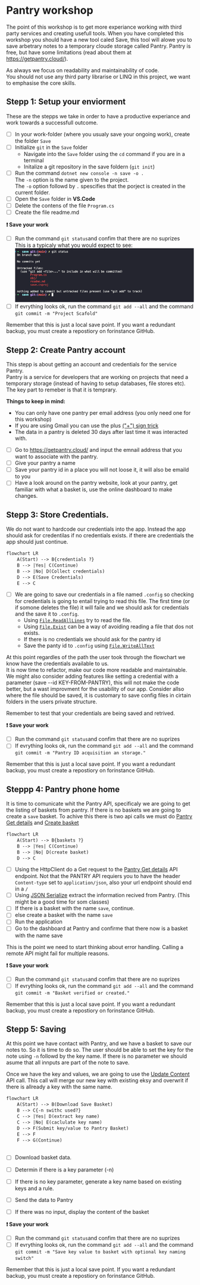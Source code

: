 # Pantry workshop

The point of this workshop is to get more experiance working with third party services and creating usefull tools. 
When you have completed this workshop you should have a new tool caled Save, this tool will alowe you to save arbetrary notes to a temporary cloude storage called Pantry.
Pantry is free, but have some limitations (read about them at https://getpantry.cloud/).

As always we focus on readability and maintainability of code.  
You should not use any third party librarise or LINQ in this project, we want to emphasise the core skills.


## Stepp 1: Setup your enviorment

These are the stepps we take in order to have a productive experiance and work towards a successfull outcome. 

- [ ] In your work-folder (where you usualy save your ongoing work), create the folder `Save` 
- [ ] Initialize `git` in the `Save` folder
   - Navigate into the `Save` folder using the `cd` command if you are in a terminal
   - Initalize a git repository in the save foldern (`git init`)
- [ ] Run the command `dotnet new console -n save -o .`  
The `-n` option is the name given to the project.   
The `-o` option followd by `.` spescifies that the porject is created in the current folder.
- [ ] Open the `Save` folder in **VS.Code**
- [ ] Delete the contens of the file `Program.cs`
- [ ] Create the file readme.md

**❗️ Save your work**
- [ ] Run the command `git status`and confim that there are no suprizes  
This is a typicaly what you would expect to see:  
![Typical output](images/step1gitstatus.png)   
- [ ] If evrything looks ok, run the command `git add --all` and the command `git commit -m "Project Scafold"`

Remember that this is just a local save point. If you want a redundant backup, you must create a repostiory on forinstance GitHub.

## Stepp 2: Create Pantry account

This stepp is about getting an account and credentials for the service Pantry.   
Pantry is a service for developers that are working on projects that need a temporary storage (instead of having to setup databases, file stores etc).  
The key part to remeber is that it is temprary. 

**Things to keep in mind:**
* You can only have one pantry per email address (you only need one for this workshop)
* If you are using Gmail you can use the plus [("+") sign trick](https://gmail.googleblog.com/2008/03/2-hidden-ways-to-get-more-from-your.html)  
* The data in a pantry is deleted 30 days after last time it was interacted with. 

- [ ] Go to https://getpantry.cloud/ and input the emnail address that you want to associate with the pantry.
- [ ] Give your pantry a name 
- [ ] Save your pantry id in a place you will not loose it, it will also be emaild to you
- [ ] Have a look around on the pantry website, look at your pantry, get familiar with what a basket is, use the online dashboard to make changes. 

## Stepp 3: Store Credentials. 

We do not want to hardcode our credentials into the app. Instead the app should ask for credentilas if no credentials exists. if there are credentials the app should just continue. 
```mermaid
flowchart LR
    A(Start) --> B{credentials ?}
    B --> |Yes| C(Continue)
    B --> |No| D(Collect credentials)
    D --> E(Save Credentials)
    E --> C
```

- [ ] We are going to save our credentials in a file named `.config` so checking for credentials is going to entail trying to read this file. The first time (or if somone deletes the file) it will faile and we should ask for credentials and the save it to `.config`.
   -  Using [`File.ReadAllLines`](https://learn.microsoft.com/en-us/dotnet/api/system.io.file.readalllines?view=net-8.0) try to read the file.
   -  Using [`File.Exist`](https://learn.microsoft.com/en-us/dotnet/api/system.io.file.exists?view=net-8.0) can be a way of avoiding reading a file that dos not exists.
   -  If there is no credentials we should ask for the pantry id
   -  Save the panty id to `.config` using [`File.WriteAllText`](https://learn.microsoft.com/en-us/dotnet/api/system.io.file.writealllines?view=net-8.0)

At this point regardles of the path the user took through the flowchart we know have the credentials available to us.   
It is now time to refactor, make our code more readable and maintainable. We might also consider adding features like setting a credential with a parameter (save --id KEY-FROM-PANTRY), this will not make the code better, but a wast improvment for the usability of our app. Consider allso where the file should be saved, it is customary to save config files in cirtain folders in the users private structure.

Remember to test that your credentials are being saved and retrived.


**❗️ Save your work**
- [ ] Run the command `git status`and confim that there are no suprizes  
- [ ] If evrything looks ok, run the command `git add --all` and the command `git commit -m "Pantry ID acquisition an storage."`

Remember that this is just a local save point. If you want a redundant backup, you must create a repostiory on forinstance GitHub.


## Steppp 4: Pantry phone home 

It is time to comunicate whit the Pantry API, specificaly we are going to get the listing of baskets from pantry.
If there is no baskets we are going to create a `save` basket. To achive this there is two api calls we must do [Pantry Get details](https://documenter.getpostman.com/view/3281832/SzmZeMLC#a239b693-9df6-4757-9291-91cd8b73c714) and [Create basket](https://documenter.getpostman.com/view/3281832/SzmZeMLC#98b35ee9-9d11-417e-8739-21a4ac9893ed)

```mermaid
flowchart LR
    A(Start) --> B{baskets ?}
    B --> |Yes| C(Continue)
    B --> |No| D(create basket)
    D --> C
```

- [ ] Using the HttpClient do a Get request to the [Pantry Get details](https://documenter.getpostman.com/view/3281832/SzmZeMLC#a239b693-9df6-4757-9291-91cd8b73c714) API endpoint. Not that the PANTRY API requiers you to have the header `Content-type` set to `application/json`, also your url endpoint should end in a `/`
- [ ] Using [JSON Serialize](https://learn.microsoft.com/en-us/dotnet/standard/serialization/system-text-json/how-to) extract the information recived from Pantry. (This might be a good time for som classes)
- [ ] If there is a basket with the name `save`, continue.
- [ ] else create a basket with the name `save`
- [ ] Run the application
- [ ] Go to the dashboard at Pantry and confirme that there now is a basket with the name save

This is the point we need to start thinking about error handling. Calling a remote API might fail for multiple reasons.

**❗️ Save your work**
- [ ] Run the command `git status`and confim that there are no suprizes  
- [ ] If evrything looks ok, run the command `git add --all` and the command `git commit -m "Basket verified or created."`

Remember that this is just a local save point. If you want a redundant backup, you must create a repostiory on forinstance GitHub.

## Stepp 5: Saving 

At this point we have contact with Pantry, and we have a basket to save our notes to.
So it is time to do so. The user should be able to set the key for the note using `-n` followd by the key name. If there is no parameter we should asume that all innputs are part of the note to save. 

Once we have the key and values, we are going to use the [Update Content](https://documenter.getpostman.com/view/3281832/SzmZeMLC#f1c2c2b2-63d3-42f6-b30d-94b08ed68ca9) API call. This call will merge our new key with existing eksy and overwrit if there is allready a key with the same name.

```mermaid
flowchart LR
    A(Start) --> B(Download Save Basket)
    B --> C{-n swithc used?}
    C --> |Yes| D(extract key name)
    C --> |No| E(caclulate key name)
    D --> F(Submit key/value to Pantry Basket)
    E --> F
    F --> G(Continue)
    
```

- [ ] Download basket data.
- [ ] Determin if there is a key parameter (-n)
- [ ] If there is no key parameter, generate a key name based on existing keys and a rule.
- [ ] Send the data to Pantry
- [ ] If there was no input, display the content of the basket



**❗️ Save your work**
- [ ] Run the command `git status`and confim that there are no suprizes  
- [ ] If evrything looks ok, run the command `git add --all` and the command `git commit -m "Save key value to basket with optional key naming switch"`

Remember that this is just a local save point. If you want a redundant backup, you must create a repostiory on forinstance GitHub.